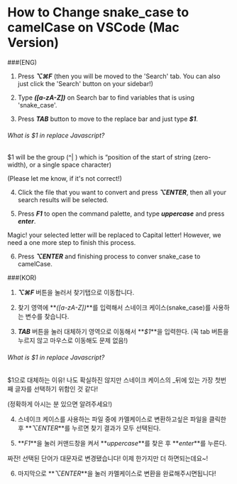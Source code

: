 # How to Change snake_case to camelCase on VSCode (Mac Version)

###(ENG)

1. Press **_⌥⌘F_** (then you will be moved to the 'Search' tab. You can also just click the 'Search' button on your sidebar!)

2. Type **_([a-zA-Z])_** on Search bar to find variables that is using 'snake_case'.

3. Press **_TAB_** button to move to the replace bar and just type **_\$1_**.

###### What is \$1 in replace Javascript?

\$1 will be the group (^| ) which is “position of the start of string (zero-width), or a single space character)

(Please let me know, if it's not correct!)

4. Click the file that you want to convert and press **_⌥ENTER_**, then all your search results will be selected.

5. Press **_F1_** to open the command palette, and type **_uppercase_** and press **_enter_**.

Magic! your selected letter will be replaced to Capital letter! However, we need a one more step to finish this process.

6. Press **_⌥ENTER_** and finishing process to conver snake_case to camelCase.

###(KOR)

1. **_⌥⌘F_** 버튼을 눌러서 찾기탭으로 이동합니다.

2. 찾기 영역에 **_([a-zA-Z])_**를 입력해서 스네이크 케이스(snake_case)를 사용하는 변수를 찾습니다.

3. **_TAB_** 버튼을 눌러 대체하기 영역으로 이동해서 **_\$1_**을 입력한다. (꼭 tab 버튼을 누르지 않고 마우스로 이동해도 문제 없음!)

###### What is \$1 in replace Javascript?

\$1으로 대체하는 이유! 나도 확실하진 않지만 스네이크 케이스의 \_뒤에 있는 가장 첫번째 글자를 선택하기 위함인 것 같다!

(정확하게 아시는 분 있으면 알려주세요!)

4. 스네이크 케이스를 사용하는 파일 중에 카멜케이스로 변환하고싶은 파일을 클릭한 후 **_⌥ENTER_**를 누르면 찾기 결과가 모두 선택된다.

5. **_F1_**을 눌러 커맨드창을 켜서 **_uppercase_**를 찾은 후 **_enter_**를 누른다.

짜잔! 선택된 단어가 대문자로 변경됐습니다! 이제 한가지만 더 하면되는데요~!

6. 마지막으로 **_⌥ENTER_**을 눌러 카멜케이스로 변환을 완료해주시면됩니다!
